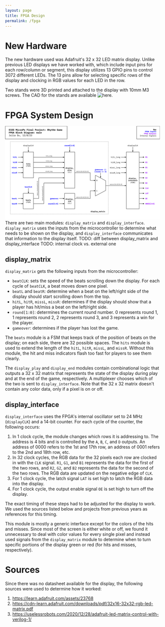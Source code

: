 ```yaml
---
layout: page
title: FPGA Design
permalink: /fpga
---
```


# New Hardware
The new hardware used was Adafruit's 32 x 32 LED matrix display. Unlike previous LED displays we have worked with, which include input pins for each row/column or segment, this display utilizes 13 GPIO pins to control 3072 different LEDs. The 13 pins allow for selecting specific rows of the display and clocking in RGB values for each LED in the row.

Two stands were 3D printed and attached to the display with 10mm M3 screws. The CAD for the stands are available ![here](https://github.com/julia-du/Rhythm-Game/tree/main/src/CAD).

# FPGA System Design
![FPGABlockDiagram](./assets/schematics/FPGABlockDiagram.png)
There are two main modules: `display_matrix` and `display_interface`. `display_matrix` uses the inputs from the microcontroller to determine what needs to be shown on the display, and `display_interface` communicates that information to the display itself. 
TODO: diff between display_matrix and display_interface
TODO: internal clock vs. external one

## display_matrix
`display_matrix` gets the following inputs from the microcontroller:
- `beatCLK`: sets the speed of the beats scrolling down the display. For each cycle of `beatCLK`, a beat moves down one pixel. 
- `beatL` and `beatR`: determine when a beat on the left/right side of the display should start scrolling down from the top.
- `hitL`, `hitR`, `missL`, `missR`: determines if the display should show that a player has hit/miss a beat on the left/right side.
- `round[1:0]`: determines the current round number. 0 represents round 1, 1 represents round 2, 2 represents round 3, and 3 represents a win for the player.
- `gameover`: determines if the player has lost the game.

The `beats` module is a FSM that keeps track of the position of beats on the display; on each side, there are 32 possible spaces. The `hits` module is used to extend the length of the `hitL`, `hitR`, `missL`, and `missR`. Without this module, the hit and miss indicators flash too fast for players to see them clearly.

The `display_play` and `display_end` modules contain combinational logic that outputs a 32 x 32 matrix that represents the state of the display during play and at the end of the game, respectively. A multiplexer chooses which of the two is sent to `display_interface`. Note that the 32 x 32 matrix doesn't contain any color data, only if a pixel is on or off. 

## display_interface
`display_interface` uses the FPGA's internal oscillator set to 24 MHz (`displayCLK`) and a 14-bit counter. For each cycle of the counter, the following occurs:
1. In 1 clock cycle, the module changes which rows it is addressing to. The address is 4 bits and is controlled by the `A`, `B`, `C`, and `D` outputs. An address of 0000 refers to the 1st and 17th row, an address of 0001 refers to the 2nd and 18th row, etc. 
2. In 32 clock cycles, the RGB data for the 32 pixels each row are clocked in with the `CLK` signal. `R1`, `G1`, and `B1` represents the data for the first of the two rows, and `R2`, `G2`, and `B2` represents the data for the second of the two rows. The RGB data are updated on the negative edge of `CLK`.
3. For 1 clock cycle, the latch signal `LAT` is set high to latch the RGB data into the display.
4. For 1 clock cycle, the output enable signal `OE` is set high to turn off the display.

The exact timing of these steps had to be adjusted for the display to work. We used the sources listed below and projects from previous years as references for this timing. 

This module is mostly a generic interface except for the colors of the hits and misses. Since most of the screen is either white or off, we found it unnecessary to deal with color values for every single pixel and instead used signals from the `display_matrix` module to determine when to turn specific portions of the display green or red (for hits and misses, respectively).

# Sources
Since there was no datasheet available for the display, the following sources were used to determine how it worked:
1. https://learn.adafruit.com/assets/23768
2. https://cdn-learn.adafruit.com/downloads/pdf/32x16-32x32-rgb-led-matrix.pdf
3. https://uselessrobots.com/2020/12/28/adafruit-led-matrix-control-with-verilog-1/